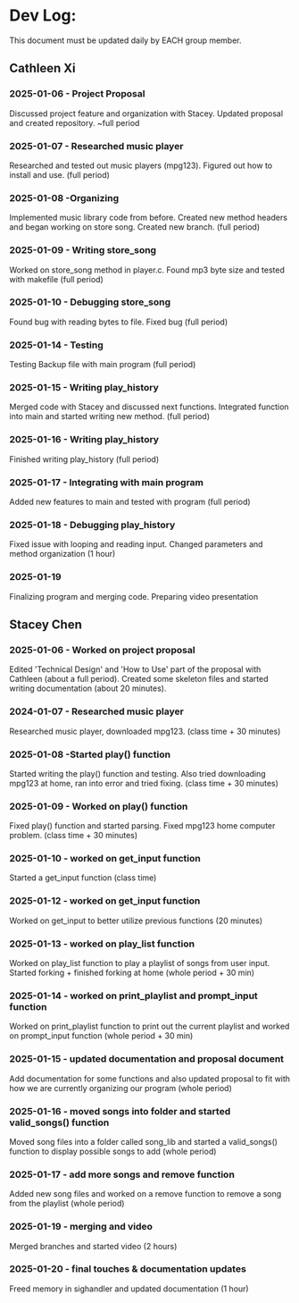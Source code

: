 # Dev Log:

This document must be updated daily by EACH group member.

## Cathleen Xi

### 2025-01-06 - Project Proposal
Discussed project feature and organization with Stacey. Updated proposal and created repository. ~full period
### 2025-01-07 - Researched music player
Researched and tested out music players (mpg123). Figured out how to install and use. (full period)
### 2025-01-08 -Organizing
Implemented music library code from before. Created new method headers and began working on store song. Created new branch. (full period)
### 2025-01-09 - Writing store_song
Worked on store_song method in player.c. Found mp3 byte size and tested with makefile (full period)
### 2025-01-10 - Debugging store_song
Found bug with reading bytes to file. Fixed bug (full period)
### 2025-01-14 - Testing
Testing Backup file with main program (full period)
### 2025-01-15 - Writing play_history
Merged code with Stacey and discussed next functions. Integrated function into main and started writing new method. (full period)
### 2025-01-16 - Writing play_history
Finished writing play_history (full period)
### 2025-01-17 - Integrating with main program
Added new features to main and tested with program (full period)
### 2025-01-18 - Debugging play_history
Fixed issue with looping and reading input. Changed parameters and method organization (1 hour)
### 2025-01-19
Finalizing program and merging code. Preparing video presentation

## Stacey Chen

### 2025-01-06 - Worked on project proposal
Edited 'Technical Design' and 'How to Use' part of the proposal with Cathleen (about a full period). Created some skeleton files and started writing documentation (about 20 minutes).

### 2024-01-07 - Researched music player
Researched music player, downloaded mpg123. (class time + 30 minutes)

### 2025-01-08 -Started play() function
Started writing the play() function and testing. Also tried downloading mpg123 at home, ran into error and tried fixing. (class time + 30 minutes)

### 2025-01-09 - Worked on play() function
Fixed play() function and started parsing. Fixed mpg123 home computer problem. (class time + 30 minutes)

### 2025-01-10 - worked on get_input function
Started a get_input function (class time)

### 2025-01-12 - worked on get_input function
Worked on get_input to better utilize previous functions (20 minutes)

### 2025-01-13 - worked on play_list function
Worked on play_list function to play a playlist of songs from user input. Started forking + finished forking at home (whole period + 30 min)

### 2025-01-14 - worked on print_playlist and prompt_input function
Worked on print_playlist function to print out the current playlist and worked on prompt_input function (whole period + 30 min)

### 2025-01-15 - updated documentation and proposal document
Add documentation for some functions and also updated proposal to fit with how we are currently organizing our program (whole period)

### 2025-01-16 - moved songs into folder and started valid_songs() function
Moved song files into a folder called song_lib and started a valid_songs() function to display possible songs to add (whole period)

### 2025-01-17 - add more songs and remove function
Added new song files and worked on a remove function to remove a song from the playlist (whole period)

### 2025-01-19 - merging and video
Merged branches and started video (2 hours)

### 2025-01-20 - final touches & documentation updates
Freed memory in sighandler and updated documentation (1 hour)
